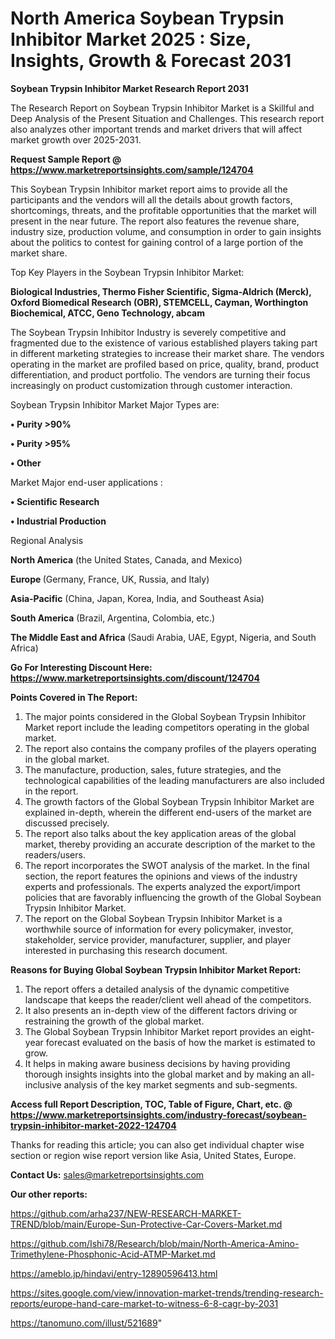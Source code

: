 # North America Soybean Trypsin Inhibitor Market 2025 : Size, Insights, Growth & Forecast 2031

<strong>Soybean Trypsin Inhibitor Market Research Report 2031</strong>

The Research Report on Soybean Trypsin Inhibitor Market is a Skillful and Deep Analysis of the Present Situation and Challenges. This research report also analyzes other important trends and market drivers that will affect market growth over 2025-2031.

<strong>Request Sample Report @ <a href=https://www.marketreportsinsights.com/sample/124704>https://www.marketreportsinsights.com/sample/124704</a></strong>

This Soybean Trypsin Inhibitor market report aims to provide all the participants and the vendors will all the details about growth factors, shortcomings, threats, and the profitable opportunities that the market will present in the near future. The report also features the revenue share, industry size, production volume, and consumption in order to gain insights about the politics to contest for gaining control of a large portion of the market share.

Top Key Players in the Soybean Trypsin Inhibitor Market:

<strong>Biological Industries, Thermo Fisher Scientific, Sigma-Aldrich (Merck), Oxford Biomedical Research (OBR), STEMCELL, Cayman, Worthington Biochemical, ATCC, Geno Technology, abcam</strong>

The Soybean Trypsin Inhibitor Industry is severely competitive and fragmented due to the existence of various established players taking part in different marketing strategies to increase their market share. The vendors operating in the market are profiled based on price, quality, brand, product differentiation, and product portfolio. The vendors are turning their focus increasingly on product customization through customer interaction.

Soybean Trypsin Inhibitor Market Major Types are:

<strong>• Purity >90%

• Purity >95%

• Other</strong>

Market Major end-user applications :

<strong>• Scientific Research

• Industrial Production</strong>

Regional Analysis

</u><strong><b>North America</b></strong> (the United States, Canada, and Mexico)

<strong><b>Europe </b></strong>(Germany, France, UK, Russia, and Italy)

<strong><b>Asia-Pacific</b></strong> (China, Japan, Korea, India, and Southeast Asia)

<strong><b>South America</b></strong> (Brazil, Argentina, Colombia, etc.)

<strong><b>The Middle East and Africa</b></strong> (Saudi Arabia, UAE, Egypt, Nigeria, and South Africa)

<strong>Go For Interesting Discount Here: <a href=https://www.marketreportsinsights.com/discount/124704>https://www.marketreportsinsights.com/discount/124704</a></strong>

<strong>Points Covered in The Report:</strong>
<ol>
  <li>The major points considered in the Global Soybean Trypsin Inhibitor Market report include the leading competitors operating in the global market.</li>
  <li>The report also contains the company profiles of the players operating in the global market.</li>
  <li>The manufacture, production, sales, future strategies, and the technological capabilities of the leading manufacturers are also included in the report.</li>
  <li>The growth factors of the Global Soybean Trypsin Inhibitor Market are explained in-depth, wherein the different end-users of the market are discussed precisely.</li>
  <li>The report also talks about the key application areas of the global market, thereby providing an accurate description of the market to the readers/users.</li>
  <li>The report incorporates the SWOT analysis of the market. In the final section, the report features the opinions and views of the industry experts and professionals. The experts analyzed the export/import policies that are favorably influencing the growth of the Global Soybean Trypsin Inhibitor Market.</li>
  <li>The report on the Global Soybean Trypsin Inhibitor Market is a worthwhile source of information for every policymaker, investor, stakeholder, service provider, manufacturer, supplier, and player interested in purchasing this research document.</li>
</ol>
<strong>Reasons for Buying Global Soybean Trypsin Inhibitor Market Report:</strong>

<ol>
  <li>The report offers a detailed analysis of the dynamic competitive landscape that keeps the reader/client well ahead of the competitors.</li>
  <li>It also presents an in-depth view of the different factors driving or restraining the growth of the global market.</li>
  <li>The Global Soybean Trypsin Inhibitor Market report provides an eight-year forecast evaluated on the basis of how the market is estimated to grow.</li>
  <li>It helps in making aware business decisions by having providing thorough insights insights into the global market and by making an all-inclusive analysis of the key market segments and sub-segments.</li>
</ol>
<strong>Access full Report Description, TOC, Table of Figure, Chart, etc. @ <a href=https://www.marketreportsinsights.com/industry-forecast/soybean-trypsin-inhibitor-market-2022-124704>https://www.marketreportsinsights.com/industry-forecast/soybean-trypsin-inhibitor-market-2022-124704</a></strong>


Thanks for reading this article; you can also get individual chapter wise section or region wise report version like Asia, United States, Europe.

<strong>Contact Us:</strong>
sales@marketreportsinsights.com

<strong>Our other reports:</strong>

<a href=https://github.com/arha237/NEW-RESEARCH-MARKET-TREND/blob/main/Europe-Sun-Protective-Car-Covers-Market.md>https://github.com/arha237/NEW-RESEARCH-MARKET-TREND/blob/main/Europe-Sun-Protective-Car-Covers-Market.md</a>

<a href=https://github.com/Ishi78/Research/blob/main/North-America-Amino-Trimethylene-Phosphonic-Acid-ATMP-Market.md>https://github.com/Ishi78/Research/blob/main/North-America-Amino-Trimethylene-Phosphonic-Acid-ATMP-Market.md</a>

<a href=https://ameblo.jp/hindavi/entry-12890596413.html>https://ameblo.jp/hindavi/entry-12890596413.html</a>

<a href=https://sites.google.com/view/innovation-market-trends/trending-research-reports/europe-hand-care-market-to-witness-6-8-cagr-by-2031>https://sites.google.com/view/innovation-market-trends/trending-research-reports/europe-hand-care-market-to-witness-6-8-cagr-by-2031</a>

<a href=https://tanomuno.com/illust/521689>https://tanomuno.com/illust/521689</a>"
